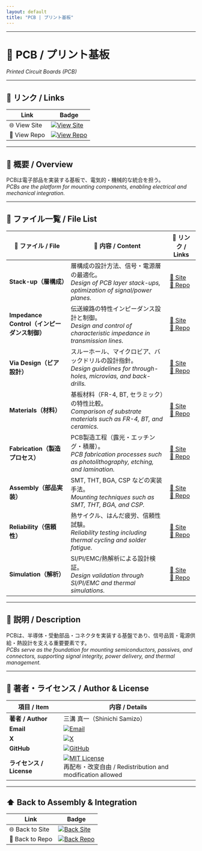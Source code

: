 ```yaml
---
layout: default
title: "PCB | プリント基板"
---
```


---

# 📐 PCB / プリント基板  
*Printed Circuit Boards (PCB)*  

---

## 🔗 リンク / Links
| Link | Badge |
|------|-------|
| 🌐 View Site | [![View Site](https://img.shields.io/badge/View-Site-brightgreen?style=for-the-badge&logo=githubpages)](https://samizo-aitl.github.io/Edusemi-Plus/Assembly-Integration/PCB/) |
| 📂 View Repo | [![View Repo](https://img.shields.io/badge/View-Repo-blue?style=for-the-badge&logo=github)](https://github.com/Samizo-AITL/Edusemi-Plus/tree/main/Assembly-Integration/PCB) |

---

## 📖 概要 / Overview
PCBは電子部品を実装する基板で、電気的・機械的な統合を担う。  
*PCBs are the platform for mounting components, enabling electrical and mechanical integration.*  

---

## 📂 ファイル一覧 / File List
| 📘 ファイル / File | 📑 内容 / Content | 🔗 リンク / Links |
|--------------------|------------------|-------------------|
| **Stack-up（層構成）** | 層構成の設計方法、信号・電源層の最適化。<br>*Design of PCB layer stack-ups, optimization of signal/power planes.* | [📖 Site](https://samizo-aitl.github.io/Edusemi-Plus/Assembly-Integration/PCB/stackup) <br> [📂 Repo](https://github.com/Samizo-AITL/Edusemi-Plus/blob/main/Assembly-Integration/PCB/stackup.md) |
| **Impedance Control（インピーダンス制御）** | 伝送線路の特性インピーダンス設計と制御。<br>*Design and control of characteristic impedance in transmission lines.* | [📖 Site](https://samizo-aitl.github.io/Edusemi-Plus/Assembly-Integration/PCB/impedance-control) <br> [📂 Repo](https://github.com/Samizo-AITL/Edusemi-Plus/blob/main/Assembly-Integration/PCB/impedance-control.md) |
| **Via Design（ビア設計）** | スルーホール、マイクロビア、バックドリルの設計指針。<br>*Design guidelines for through-holes, microvias, and back-drills.* | [📖 Site](https://samizo-aitl.github.io/Edusemi-Plus/Assembly-Integration/PCB/via-design) <br> [📂 Repo](https://github.com/Samizo-AITL/Edusemi-Plus/blob/main/Assembly-Integration/PCB/via-design.md) |
| **Materials（材料）** | 基板材料（FR-4, BT, セラミック）の特性比較。<br>*Comparison of substrate materials such as FR-4, BT, and ceramics.* | [📖 Site](https://samizo-aitl.github.io/Edusemi-Plus/Assembly-Integration/PCB/materials) <br> [📂 Repo](https://github.com/Samizo-AITL/Edusemi-Plus/blob/main/Assembly-Integration/PCB/materials.md) |
| **Fabrication（製造プロセス）** | PCB製造工程（露光・エッチング・積層）。<br>*PCB fabrication processes such as photolithography, etching, and lamination.* | [📖 Site](https://samizo-aitl.github.io/Edusemi-Plus/Assembly-Integration/PCB/fabrication) <br> [📂 Repo](https://github.com/Samizo-AITL/Edusemi-Plus/blob/main/Assembly-Integration/PCB/fabrication.md) |
| **Assembly（部品実装）** | SMT, THT, BGA, CSP などの実装手法。<br>*Mounting techniques such as SMT, THT, BGA, and CSP.* | [📖 Site](https://samizo-aitl.github.io/Edusemi-Plus/Assembly-Integration/PCB/assembly) <br> [📂 Repo](https://github.com/Samizo-AITL/Edusemi-Plus/blob/main/Assembly-Integration/PCB/assembly.md) |
| **Reliability（信頼性）** | 熱サイクル、はんだ疲労、信頼性試験。<br>*Reliability testing including thermal cycling and solder fatigue.* | [📖 Site](https://samizo-aitl.github.io/Edusemi-Plus/Assembly-Integration/PCB/reliability) <br> [📂 Repo](https://github.com/Samizo-AITL/Edusemi-Plus/blob/main/Assembly-Integration/PCB/reliability.md) |
| **Simulation（解析）** | SI/PI/EMC/熱解析による設計検証。<br>*Design validation through SI/PI/EMC and thermal simulations.* | [📖 Site](https://samizo-aitl.github.io/Edusemi-Plus/Assembly-Integration/PCB/simulation) <br> [📂 Repo](https://github.com/Samizo-AITL/Edusemi-Plus/blob/main/Assembly-Integration/PCB/simulation.md) |

---

## 📑 説明 / Description
PCBは、半導体・受動部品・コネクタを実装する基盤であり、信号品質・電源供給・熱設計を支える重要要素です。  
*PCBs serve as the foundation for mounting semiconductors, passives, and connectors, supporting signal integrity, power delivery, and thermal management.*

---

## 👤 著者・ライセンス / Author & License
| **項目 / Item** | **内容 / Details** |
|-----------------|--------------------|
| **著者 / Author** | 三溝 真一（Shinichi Samizo） |
| **Email** | [![Email](https://img.shields.io/badge/Email-shin3t72%40gmail.com-red?style=flat&logo=gmail)](mailto:shin3t72@gmail.com) |
| **X** | [![X](https://img.shields.io/badge/X-@shin3t72-black?style=flat&logo=x)](https://x.com/shin3t72) |
| **GitHub** | [![GitHub](https://img.shields.io/badge/GitHub-Samizo--AITL-blue?style=flat&logo=github)](https://github.com/Samizo-AITL) |
| **ライセンス / License** | [![MIT License](https://img.shields.io/badge/license-MIT-blue.svg)](LICENSE) <br> 再配布・改変自由 / Redistribution and modification allowed |

---

## ⬆️ Back to Assembly & Integration
| Link | Badge |
|------|-------|
| 🌐 Back to Site | [![Back Site](https://img.shields.io/badge/⬆️%20Back-Site-brightgreen?style=for-the-badge&logo=githubpages)](https://samizo-aitl.github.io/Edusemi-Plus/Assembly-Integration/) |
| 📂 Back to Repo | [![Back Repo](https://img.shields.io/badge/⬆️%20Back-Repo-blue?style=for-the-badge&logo=github)](https://github.com/Samizo-AITL/Edusemi-Plus/tree/main/Assembly-Integration) |
